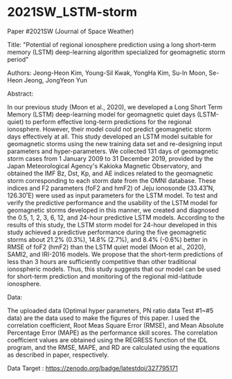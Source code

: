 # 2021SW_LSTM-storm

Paper #2021SW (Journal of Space Weather)

Title: "Potential of regional ionosphere prediction using a long short-term memory (LSTM) deep-learning algorithm specialized for geomagnetic storm period"

Authors: Jeong-Heon Kim, Young-Sil Kwak, YongHa Kim, Su-In Moon, Se-Heon Jeong, JongYeon Yun

Abstract:

In our previous study (Moon et al., 2020), we developed a Long Short Term Memory (LSTM) deep-learning model for geomagnetic quiet days (LSTM-quiet) to perform effective long-term predictions for the regional ionosphere. However, their model could not predict geomagnetic storm days effectively at all. This study developed an LSTM model suitable for geomagnetic storms using the new training data set and re-designing input parameters and hyper-parameters. We collected 131 days of geomagnetic storm cases from 1 January 2009 to 31 December 2019, provided by the Japan Meteorological Agency's Kakioka Magnetic Observatory, and obtained the IMF Bz, Dst, Kp, and AE indices related to the geomagnetic storm corresponding to each storm date from the OMNI database. These indices and F2 parameters (foF2 and hmF2) of Jeju ionosonde (33.43˚N, 126.30˚E) were used as input parameters for the LSTM model. To test and verify the predictive performance and the usability of the LSTM model for geomagnetic storms developed in this manner, we created and diagnosed the 0.5, 1, 2, 3, 6, 12, and 24-hour predictive LSTM models. According to the results of this study, the LSTM storm model for 24-hour developed in this study achieved a predictive performance during the five geomagnetic storms about 21.2% (0.3%), 14.8% (2.7%), and 8.4% (-0.6%)  better in RMSE of foF2 (hmF2) than the LSTM quiet model (Moon et al., 2020), SAMI2, and IRI-2016 models. We propose that the short-term predictions of less than 3 hours are sufficiently competitive than other traditional ionospheric models. Thus, this study suggests that our model can be used for short-term prediction and monitoring of the regional mid-latitude ionosphere.

Data:

The uploaded data (Optimal hyper parameters, PN ratio data Test #1~#5 data) are the data used to make the figures of this paper. I used the correlation coefficient, Root Meas Square Error (RMSE), and Mean Absolute Percentage Error (MAPE) as the performance skill scores. The correlation coefficient values are obtained using the REGRESS function of the IDL program, and the RMSE, MAPE, and RD are calculated using the equations as described in paper, respectively.

Data Target : https://zenodo.org/badge/latestdoi/327795171
